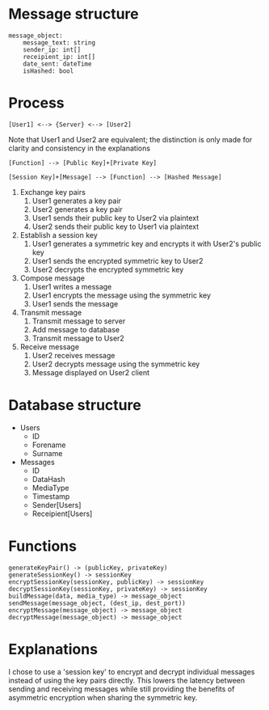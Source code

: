 # Message structure

```
message_object:
    message_text: string
    sender_ip: int[]
    receipient_ip: int[]
    date_sent: dateTime
    isHashed: bool
```

# Process

`[User1] <--> {Server} <--> [User2]`

Note that User1 and User2 are equivalent; the distinction is only made for clarity and consistency in the explanations

`[Function] --> [Public Key]+[Private Key]`

`[Session Key]+[Message] --> [Function] --> [Hashed Message]`

1. Exchange key pairs
    1. User1 generates a key pair
    2. User2 generates a key pair
    3. User1 sends their public key to User2 via plaintext
    4. User2 sends their public key to User1 via plaintext
2. Establish a session key
    1. User1 generates a symmetric key and encrypts it with User2's public key
    2. User1 sends the encrypted symmetric key to User2
    3. User2 decrypts the encrypted symmetric key
3. Compose message
    1. User1 writes a message
    2. User1 encrypts the message using the symmetric key
    3. User1 sends the message
4. Transmit message
    1. Transmit message to server
    2. Add message to database
    3. Transmit message to User2
5. Receive message
    1. User2 receives message
    2. User2 decrypts message using the symmetric key
    2. Message displayed on User2 client

# Database structure

- Users
    - ID
    - Forename
    - Surname
- Messages
    - ID
    - DataHash
    - MediaType
    - Timestamp
    - Sender[Users]
    - Receipient[Users]

# Functions

```
generateKeyPair() -> (publicKey, privateKey)
generateSessionKey() -> sessionKey
encryptSessionKey(sessionKey, publicKey) -> sessionKey
decryptSessionKey(sessionKey, privateKey) -> sessionKey
buildMessage(data, media_type) -> message_object
sendMessage(message_object, (dest_ip, dest_port))
encryptMessage(message_object) -> message_object
decryptMessage(message_object) -> message_object
```

# Explanations

I chose to use a 'session key' to encrypt and decrypt individual messages instead of using the key pairs directly. This lowers the latency between sending and receiving messages while still providing the benefits of asymmetric encryption when sharing the symmetric key.
